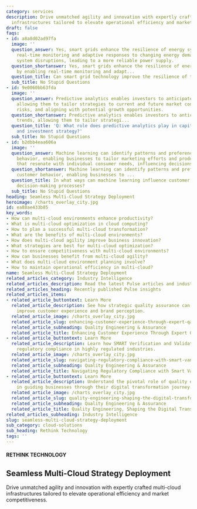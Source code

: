 ```yaml
---
category: services
description: Drive unmatched agility and innovation with expertly crafted multi-cloud
  infrastructures tailored to elevate operational efficiency and market competitiveness.
draft: false
faqs:
- id: a8a8d02ad97fa
  image: ''
  question_answer: Yes, smart grids enhance the resilience of energy systems by enabling
    real-time monitoring and adaptive responses to changing energy demands and potential
    system disruptions, leading to a more reliable power supply.
  question_shortanswer: Yes, smart grids enhance the resilience of energy systems
    by enabling real-time monitoring and adapt...
  question_title: Can smart grid technology improve the resilience of the energy sector?
  sub_title: No Stupid Questions
- id: 9e0060bb63fda
  image: ''
  question_answer: Predictive analytics enables investors to anticipate market trends,
    allowing them to tailor strategies to current and future market conditions, minimizing
    risks, and aligning with potential growth opportunities.
  question_shortanswer: Predictive analytics enables investors to anticipate market
    trends, allowing them to tailor strategi...
  question_title: 'Q: What role does predictive analytics play in capital market forecasting
    and investment strategy?'
  sub_title: No Stupid Questions
- id: b2dbb4eaa606a
  image: ''
  question_answer: Machine learning can identify patterns and preferences in customer
    behavior, enabling businesses to tailor marketing efforts and product recommendations
    that resonate with individual consumer needs, influencing decisions proactively.
  question_shortanswer: Machine learning can identify patterns and preferences in
    customer behavior, enabling businesses to ...
  question_title: In what ways can machine learning influence customer behavior and
    decision-making processes?
  sub_title: No Stupid Questions
heading: Seamless Multi-Cloud Strategy Deployment
heroimage: /charts_overlay_city.jpg
id: ea88ae433b85
key_words:
- How can multi-cloud environments enhance productivity?
- What is multi-cloud optimization in cloud computing?
- How to plan a successful multi-cloud transformation?
- What are the benefits of multi-cloud environments?
- How does multi-cloud agility improve business innovation?
- What strategies are best for multi-cloud optimization?
- How to ensure competitiveness with multi-cloud environments?
- How can businesses benefit from multi-cloud agility?
- What does multi-cloud environment planning involve?
- How to maintain operational efficiency in multi-cloud?
name: Seamless Multi-Cloud Strategy Deployment
related_articles_category: Industry Intelligence
related_articles_description: Read the latest Pulse articles and industry insights.
related_articles_heading: Recently published Pulse insights
related_articles_items:
- related_article_buttontext: Learn More
  related_article_description: See how strategic quality assurance can significantly
    improve customer experience and brand perception.
  related_article_image: /charts_overlay_city.jpg
  related_article_slug: enhancing-customer-experience-through-expert-qa
  related_article_subheading: Quality Engineering & Assurance
  related_article_title: Enhancing Customer Experience Through Expert QA
- related_article_buttontext: Learn More
  related_article_description: Learn how SMART Verification and Validation streamline
    regulatory compliance in highly regulated industries.
  related_article_image: /charts_overlay_city.jpg
  related_article_slug: navigating-regulatory-compliance-with-smart-vandv
  related_article_subheading: Quality Engineering & Assurance
  related_article_title: Navigating Regulatory Compliance with Smart VandV
- related_article_buttontext: Learn More
  related_article_description: Understand the pivotal role of quality engineering
    in guiding businesses through their digital transformation journey.
  related_article_image: /charts_overlay_city.jpg
  related_article_slug: quality-engineering-shaping-the-digital-transformation
  related_article_subheading: Quality Engineering & Assurance
  related_article_title: Quality Engineering, Shaping the Digital Transformation
related_articles_subheading: Industry Intelligence
slug: seamless-multi-cloud-strategy-deployment
sub_category: cloud-solutions
sub_heading: Rethink Technology
tags: ''
---
```


#### RETHINK TECHNOLOGY
## Seamless Multi-Cloud Strategy Deployment
Drive unmatched agility and innovation with expertly crafted multi-cloud infrastructures tailored to elevate operational efficiency and market competitiveness.